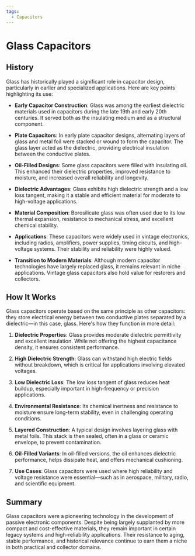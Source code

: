 ```yaml
---
tags:
  - Capacitors
---
```


<head>
    <meta charset="UTF-8">
    <meta name="viewport" content="width=device-width, initial-scale=1.0">
    <meta name="description" content="Welcome to ac-electricity! Here you will learn more about electricity, the different components used to make an electrical circuit as well as their features and use cases.">
    <meta name="keywords" content="alexis carbillet, carbillet, electricity, capacitors, conductors, diodes, electronic, energy source, hardware, home appliances, inductors, insulators, resistors, semi-conductors">
    <meta name="author" content="Alexis Carbillet ">
</head>

# Glass Capacitors

## History

Glass has historically played a significant role in capacitor design, particularly in earlier and specialized applications. Here are key points highlighting its use:

* **Early Capacitor Construction**: Glass was among the earliest dielectric materials used in capacitors during the late 19th and early 20th centuries. It served both as the insulating medium and as a structural component.

* **Plate Capacitors**: In early plate capacitor designs, alternating layers of glass and metal foil were stacked or wound to form the capacitor. The glass layer acted as the dielectric, providing electrical insulation between the conductive plates.

* **Oil-Filled Designs**: Some glass capacitors were filled with insulating oil. This enhanced their dielectric properties, improved resistance to moisture, and increased overall reliability and longevity.

* **Dielectric Advantages**: Glass exhibits high dielectric strength and a low loss tangent, making it a stable and efficient material for moderate to high-voltage applications.

* **Material Composition**: Borosilicate glass was often used due to its low thermal expansion, resistance to mechanical stress, and excellent chemical stability.

* **Applications**: These capacitors were widely used in vintage electronics, including radios, amplifiers, power supplies, timing circuits, and high-voltage systems. Their stability and reliability were highly valued.

* **Transition to Modern Materials**: Although modern capacitor technologies have largely replaced glass, it remains relevant in niche applications. Vintage glass capacitors also hold value for restorers and collectors.

## How It Works

Glass capacitors operate based on the same principle as other capacitors: they store electrical energy between two conductive plates separated by a dielectric—in this case, glass. Here's how they function in more detail:

1. **Dielectric Properties**: Glass provides moderate dielectric permittivity and excellent insulation. While not offering the highest capacitance density, it ensures consistent performance.

2. **High Dielectric Strength**: Glass can withstand high electric fields without breakdown, which is critical for applications involving elevated voltages.

3. **Low Dielectric Loss**: The low loss tangent of glass reduces heat buildup, especially important in high-frequency or precision applications.

4. **Environmental Resistance**: Its chemical inertness and resistance to moisture ensure long-term stability, even in challenging operating conditions.

5. **Layered Construction**: A typical design involves layering glass with metal foils. This stack is then sealed, often in a glass or ceramic envelope, to prevent contamination.

6. **Oil-Filled Variants**: In oil-filled versions, the oil enhances dielectric performance, helps dissipate heat, and offers mechanical cushioning.

7. **Use Cases**: Glass capacitors were used where high reliability and voltage resistance were essential—such as in aerospace, military, radio, and scientific equipment.

## Summary

Glass capacitors were a pioneering technology in the development of passive electronic components. Despite being largely supplanted by more compact and cost-effective materials, they remain important in certain legacy systems and high-reliability applications. Their resistance to aging, stable performance, and historical relevance continue to earn them a niche in both practical and collector domains.
